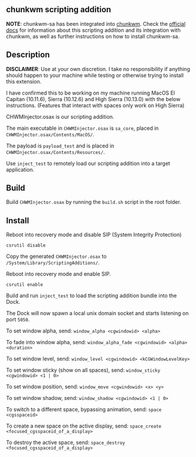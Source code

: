 ## chunkwm scripting addition

**NOTE**: chunkwm-sa has been integrated into [chunkwm](https://github.com/koekeishiya/chunkwm).
Check the [official docs](https://koekeishiya.github.io/chunkwm/docs/sa.html) for information about this scripting addition
and its integration with chunkwm, as well as further instructions on how to install chunkwm-sa.

## Description

**DISCLAIMER**: Use at your own discretion. I take no responsibility if anything should happen to your
machine while testing or otherwise trying to install this extension.

I have confirmed this to be working on my machine running MacOS El Capitan (10.11.6), Sierra (10.12.6) and High Sierra (10.13.0) with the below instructions.
(Features that interact with spaces only work on High Sierra)

CHWMInjector.osax is our scripting addition.

The main executable in `CHWMInjector.osax` is `sa_core`, placed in `CHWMInjector.osax/Contents/MacOS/`.

The payload is `payload_test` and is placed in `CHWMInjector.osax/Contents/Resources/`.

Use `inject_test` to remotely load our scripting addition into a target application.

## Build

Build `CHWMInjector.osax` by running the `build.sh` script in the root folder.

## Install

Reboot into recovery mode and disable SIP (System Integrity Protection)
```
csrutil disable
```

Copy the generated `CHWMInjector.osax` to `/System/Library/ScriptingAdditions/`.

Reboot into recovery mode and enable SIP.
```
csrutil enable
```

Build and run `inject_test` to load the scripting addition bundle into the Dock.

The Dock will now spawn a local unix domain socket and starts listening on port `5050`.

To set window alpha, send: `window_alpha <cgwindowid> <alpha>`

To fade into window alpha, send: `window_alpha_fade <cgwindowid> <alpha> <duration>`

To set window level, send: `window_level <cgwindowid> <kCGWindowLevelKey>`

To set window sticky (show on all spaces), send: `window_sticky <cgwindowid> <1 | 0>`

To set window position, send: `window_move <cgwindowid> <x> <y>`

To set window shadow, send: `window_shadow <cgwindowid> <1 | 0>`

To switch to a different space, bypassing animation, send: `space <cgsspaceid>`

To create a new space on the active display, send: `space_create <focused_cgsspaceid_of_a_display>`

To destroy the active space, send: `space_destroy <focused_cgsspaceid_of_a_display>`
